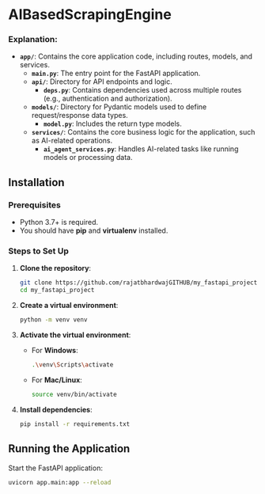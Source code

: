 # AIBasedScrapingEngine

### Explanation:

- **`app/`**: Contains the core application code, including routes, models, and services.
  - **`main.py`**: The entry point for the FastAPI application.
  - **`api/`**: Directory for API endpoints and logic.
    - **`deps.py`**: Contains dependencies used across multiple routes (e.g., authentication and authorization).
  - **`models/`**: Directory for Pydantic models used to define request/response data types.
    - **`model.py`**: Includes the return type models.
  - **`services/`**: Contains the core business logic for the application, such as AI-related operations.
    - **`ai_agent_services.py`**: Handles AI-related tasks like running models or processing data.

## Installation

### Prerequisites
- Python 3.7+ is required.
- You should have **pip** and **virtualenv** installed.

### Steps to Set Up

1. **Clone the repository**:

    ```bash
    git clone https://github.com/rajatbhardwajGITHUB/my_fastapi_project.git
    cd my_fastapi_project
    ```

2. **Create a virtual environment**:

    ```bash
    python -m venv venv
    ```

3. **Activate the virtual environment**:
   - For **Windows**:
   
     ```bash
     .\venv\Scripts\activate
     ```
   - For **Mac/Linux**:
   
     ```bash
     source venv/bin/activate
     ```

4. **Install dependencies**:

    ```bash
    pip install -r requirements.txt
    ```

## Running the Application

Start the FastAPI application:

```bash
uvicorn app.main:app --reload

